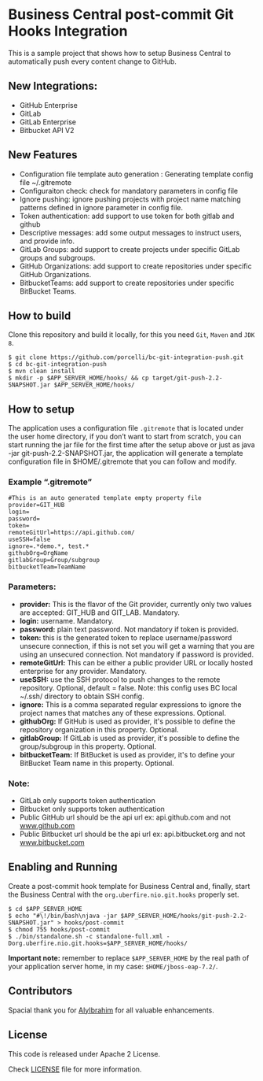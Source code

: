 # Business Central post-commit Git Hooks Integration

This is a sample project that shows how to setup Business Central to automatically push every content change to GitHub.

## New Integrations:
 - GitHub Enterprise
 - GitLab
 - GitLab Enterprise
 - Bitbucket API V2

## New Features
 - Configuration file template auto generation : Generating template config file ~/.gitremote
 - Configuraiton check: check for mandatory parameters in config file
 - Ignore pushing: ignore pushing projects with project name matching patterns defined in ignore parameter in config file.
 - Token authentication: add support to use token for both gitlab and github
 - Descriptive messages: add some output messages to instruct users, and provide info.
 - GitLab Groups: add support to create projects under specific GitLab groups and subgroups.
 - GitHub Organizations: add support to create repositories under specific GitHub Organizations. 
 - BitbucketTeams: add support to create repositories under specific BitBucket Teams.

## How to build

Clone this repository and build it locally, for this you need `Git`, `Maven` and `JDK 8`.

```shell
$ git clone https://github.com/porcelli/bc-git-integration-push.git
$ cd bc-git-integration-push
$ mvn clean install
$ mkdir -p $APP_SERVER_HOME/hooks/ && cp target/git-push-2.2-SNAPSHOT.jar $APP_SERVER_HOME/hooks/
```

## How to setup

The application uses a configuration file `.gitremote` that is located under the user home directory, if you don’t want to start from scratch, you can start running the jar file for the first time after the setup above or just as java -jar git-push-2.2-SNAPSHOT.jar, the application will generate a template configuration file in $HOME/.gitremote that you can follow and modify.

### Example “.gitremote”

```
#This is an auto generated template empty property file
provider=GIT_HUB
login=
password=
token=
remoteGitUrl=https://api.github.com/
useSSH=false
ignore=.*demo.*, test.*
githubOrg=OrgName
gitlabGroup=Group/subgroup
bitbucketTeam=TeamName
```
### Parameters:

 - **provider:** This is the flavor of the Git provider, currently only two values are accepted: GIT_HUB and GIT_LAB. Mandatory.
 - **login:** username. Mandatory.
 - **password:** plain text password. Not mandatory if token is provided.
 - **token:** this is the generated token to replace username/password unsecure connection, if this is not set you will get a warning that you are using an unsecured connection. Not mandatory if password is provided.
 - **remoteGitUrl:** This can be either a public provider URL or locally hosted enterprise for any provider. Mandatory.
 - **useSSH:** use the SSH protocol to push changes to the remote repository. Optional, default = false. Note: this config uses BC local ~/.ssh/ directory to obtain SSH config.
 - **ignore:** This is a comma separated regular expressions to ignore the project names that matches any of these expressions. Optional.
 - **githubOrg:** If GitHub is used as provider, it's possible to define the repository organization in this property. Optional.
 - **gitlabGroup:** If GitLab is used as provider, it's possible to define the group/subgroup in this property. Optional.
 - **bitbucketTeam:** If BitBucket is used as provider, it's to define your BitBucket Team name in this property. Optional.

### Note:
 - GitLab only supports token authentication
 - Bitbucket only supports token authentication
 - Public GitHub url should be the api url ex: api.github.com and not www.github.com
 - Public Bitbucket url should be the api url ex: api.bitbucket.org and not www.bitbucket.com

## Enabling and Running

Create a post-commit hook template for Business Central and, finally, start the Business Central with the `org.uberfire.nio.git.hooks` properly set.

```shell
$ cd $APP_SERVER_HOME
$ echo "#\!/bin/bash\njava -jar $APP_SERVER_HOME/hooks/git-push-2.2-SNAPSHOT.jar" > hooks/post-commit
$ chmod 755 hooks/post-commit
$ ./bin/standalone.sh -c standalone-full.xml -Dorg.uberfire.nio.git.hooks=$APP_SERVER_HOME/hooks/
```

**Important note:** remember to replace `$APP_SERVER_HOME` by the real path of your application server home, in my case: `$HOME/jboss-eap-7.2/`. 

## Contributors

Spacial thank you for [AlyIbrahim](https://github.com/AlyIbrahim) for all valuable enhancements.

## License

This code is released under Apache 2 License.

Check [LICENSE](LICENSE-ASL-2.0.txt) file for more information.
